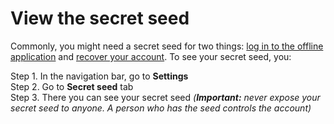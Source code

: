 # View the secret seed

Commonly, you might need a secret seed for two things: [log in to the offline application](../../admins/offline-application/log-in-to-the-offline-application.md) and [recover your account](../user-account/account-recovery.md). To see your secret seed, you:

Step 1. In the navigation bar, go to **Settings**  
Step 2. Go to **Secret seed** tab  
Step 3. There you can see your secret seed _\(**Important:** never expose your secret seed to anyone. A person who has the seed controls the account\)_

